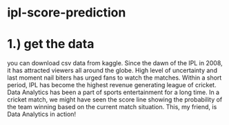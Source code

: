 # ipl-score-prediction
# 1.) get the data
you can download csv data from kaggle.
Since the dawn of the IPL in 2008, it has attracted viewers all around the globe. High level
of uncertainty and last moment nail biters has urged fans to watch the matches. Within a
short period, IPL has become the highest revenue generating league of cricket. Data
Analytics has been a part of sports entertainment for a long time. In a cricket match, we
might have seen the score line showing the probability of the team winning based on the
current match situation. This, my friend, is Data Analytics in action!
